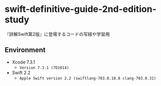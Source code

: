# swift-definitive-guide-2nd-edition-study

『詳解Swift第2版』に登場するコードの写経や学習用

## Environment

* Xcode 7.3.1
    * `Version 7.3.1 (7D1014)`
* Swift 2.2
    * `Apple Swift version 2.2 (swiftlang-703.0.18.8 clang-703.0.31)`
